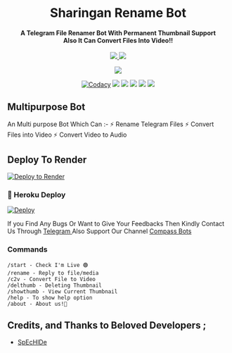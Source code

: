 
<h1 align="center"><b>Sharingan Rename Bot</b></h1>

<h4 align="center">A Telegram File Renamer Bot With Permanent Thumbnail Support <br> Also It Can Convert Files Into Video!!</h4>

<p align='center'>
  <a href="https://www.python.org/" alt="made-with-python"> <img src="https://img.shields.io/badge/Made%20with-Python-fb3640.svg?style=flat-square&logo=python&logoColor=fb3640&color=fb3640" /> </a>
  <a href="https://github.com/dakshkohli23/Sharingan-Rename-Bot/" alt="Maintenance"> <img src="https://img.shields.io/badge/Maintained%3F-Yes-green.svg?style=flat-square&logo=serverless&logoColor=fb3640&color=fb3640" /> </a>
</p>

<p align="center"><a href="https://github.com/dakshkohli23/Sharingan-Rename-Bot"><img src="https://files.softicons.com/download/culture-icons/sharingan-icons-1.5-by-harenome-razanajato/png/256x256/kakashi.png"></a></p>

<p align="center">
    <a href="https://github.com/dakshkohli23/Sharingan-Rename-Bot"> <img src="https://img.shields.io/codacy/grade/4e490514fa374fea87763a055b7ac6fb?color=fb3640&logo=codacy&logoColor=fb3640&style=for-the-badge" alt="Codacy" /></a>
    <a href="https://github.com/dakshkohli23/Sharingan-Rename-Bot"> <img src="https://img.shields.io/github/repo-size/dakshkohli23/Sharingan-Rename-Bot?color=fb3640&logo=github&logoColor=fb3640&style=for-the-badge" /></a>
    <a href="https://github.com/dakshkohli23/Sharingan-Rename-Bot/commits"> <img src="https://img.shields.io/github/last-commit/dakshkohli23/Sharingan-Rename-Bot?color=fb3640&logo=github&logoColor=fb3640&style=for-the-badge" /></a>
    <a href="https://github.com/dakshkohli23/Sharingan-Rename-Bot/issues"> <img src="https://img.shields.io/github/issues/dakshkohli23/Sharingan-Rename-Bot?color=fb3640&logo=github&logoColor=fb3640&style=for-the-badge" /></a>
    <a href="https://github.com/dakshkohli23/Sharingan-Rename-Bot/network/members"> <img src="https://img.shields.io/github/forks/dakshkohli23/Sharingan-Rename-Bot?color=fb3640&logo=github&logoColor=fb3640&style=for-the-badge" /></a>  
    <a href="https://pypi.org/project/Telethon/"> <img src="https://img.shields.io/pypi/v/telethon?color=fb3640&label=telethon&logo=python&logoColor=fb3640&style=for-the-badge" /></a>
</p>

## Multipurpose Bot 

An Multi purpose Bot Which Can :-
⚡ Rename Telegram Files 
⚡ Convert Files into Video 
⚡ Convert Video to Audio

## Deploy To Render 

[![Deploy to Render](https://render.com/images/deploy-to-render-button.svg)](https://render.com/deploy?repo=https://github.com/dakshkohli23/Sharingan-Rename-Bot)

### 🚀 Heroku Deploy

[![Deploy](https://www.herokucdn.com/deploy/button.svg)](https://heroku.com/deploy?template=https://github.com/Aj4ybot/Sharingan-Rename-Bot)

If you Find Any Bugs Or Want to Give Your Feedbacks Then Kindly Contact Us Through [Telegram ](https://telegram.dog/Dlaize) 
Also Support Our Channel [Compass Bots](https://telegram.dog/compass_botz) 

### Commands
```
/start - Check I'm Live 🟢
/rename - Reply to file/media
/c2v - Convert File to Video
/delthumb - Deleting Thumbnail
/showthumb - View Current Thumbnail
/help - To show help option
/about - About us!🧿
```

## Credits, and Thanks to Beloved Developers ;

* [SpEcHlDe](https://telegram.dog/SpEcHlDe)
